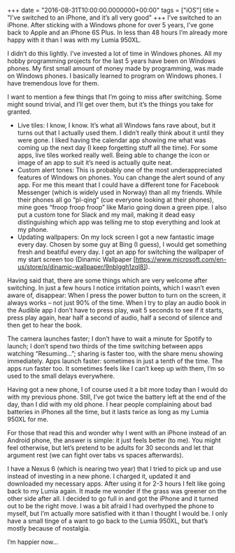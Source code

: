 +++
date = "2016-08-31T10:00:00.0000000+00:00"
tags = ["iOS"]
title = "I’ve switched to an iPhone, and it’s all very good"
+++
I’ve switched to an iPhone. After sticking with a Windows phone for over 5
years, I’ve gone back to Apple and an iPhone 6S Plus. In less than 48 hours I’m
already more happy with it than I was with my Lumia 950XL.

I didn’t do this lightly. I’ve invested a lot of time in Windows phones. All my
hobby programming projects for the last 5 years have been on Windows phones. My
first small amount of money made by programming, was made on Windows phones. I
basically learned to program on Windows phones. I have tremendous love for them.

I want to mention a few things that I’m going to miss after switching. Some
might sound trivial, and I’ll get over them, but it’s the things you take for
granted.

 * Live tiles: I know, I know. It’s what all Windows fans rave about, but it
   turns out that I actually used them. I didn’t really think about it until
   they were gone. I liked having the calendar app showing me what was coming up
   the next day (I keep forgetting stuff all the time). For some apps, live
   tiles worked really well. Being able to change the icon or image of an app to
   suit it’s need is actually quite neat.
 * Custom alert tones: This is probably one of the most underappreciated
   features of Windows on phones. You can change the alert sound of any app. For
   me this meant that I could have a different tone for Facebook Messenger
   (which is widely used in Norway) than all my friends. While their phones all
   go “pl-qing” (cue everyone looking at their phones), mine goes “froop froop
   froop” like Mario going down a green pipe. I also put a custom tone for Slack
   and my mail, making it dead easy distinguishing which app was telling me to
   stop everything and look at my phone.
 * Updating wallpapers: On my lock screen I got a new fantastic image every day.
   Chosen by some guy at Bing (I guess), I would get something fresh and
   beatiful every day. I got an app for switching the wallpaper of my start
   screen too (Dinamic Wallpaper
   [https://www.microsoft.com/en-us/store/p/dinamic-wallpaper/9nblggh1zql8]).

Having said that, there are some things which are very welcome after switching.
In just a few hours I notice irritation points, which I wasn’t even aware of,
disappear: When I press the power button to turn on the screen, it always works
– not just 90% of the time. When I try to play an audio book in the Audible app
I don’t have to press play, wait 5 seconds to see if it starts, press play
again, hear half a second of audio, half a second of silence and then get to
hear the book.

The camera launches faster; I don’t have to wait a minute for Spotify to launch;
I don’t spend two thirds of the time switching between apps watching
“Resuming…”; sharing is faster too, with the share menu showing immediately.
Apps launch faster: sometimes in just a tenth of the time. The apps run faster
too. It sometimes feels like I can’t keep up with them, I’m so used to the small
delays everywhere.

Having got a new phone, I of course used it a bit more today than I would do
with my previous phone. Still, I’ve got twice the battery left at the end of the
day, than I did with my old phone. I hear people complaining about bad batteries
in iPhones all the time, but it lasts twice as long as my Lumia 950XL for me.

For those that read this and wonder why I went with an iPhone instead of an
Android phone, the answer is simple: it just feels better (to me). You might
feel otherwise, but let’s pretend to be adults for 30 seconds and let that
argument rest (we can fight over tabs vs spaces afterwards).

I have a Nexus 6 (which is nearing two year) that I tried to pick up and use
instead of investing in a new phone. I charged it, updated it and downloaded my
necessary apps. After using it for 2-3 hours I felt like going back to my Lumia
again. It made me wonder if the grass was greener on the other side after all. I
decided to go full in and got the iPhone and it turned out to be the right move.
I was a bit afraid I had overhyped the phone to myself, but I’m actually more
satisfied with it than I thought I would be. I only have a small tinge of a want
to go back to the Lumia 950XL, but that’s mostly because of nostalgia.

I’m happier now…
